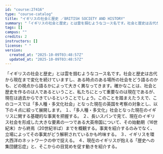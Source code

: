 ```yaml
---
id: "course:27416"
type: "course-catalog"
title: "イギリスの社会と歴史 ／BRITISH SOCIETY AND HISTORY"
summary: "「イギリスの社会と歴史」とは雲を掴むようなコース名です。社会と歴史は古代から現在まで変化を続けていますし、ある時点のある場所の社会をどう語るのかも、どの視点から語るかによって大きく異なってきます。確かなことは、社会と歴史を作るのは人であると…"
tags: []
campus: ""
credits: 2
instructors: []
license: " "
version:
  created_at: "2025-10-09T03:48:57Z"
  updated_at: "2025-10-09T03:48:57Z"
---
```


「イギリスの社会と歴史」とは雲を掴むようなコース名です。社会と歴史は古代から現在まで変化を続けていますし、ある時点のある場所の社会をどう語るのかも、どの視点から語るかによって大きく異なってきます。確かなことは、社会と歴史を作るのは人であるということ、私たちにとって重要なのは現在であるが、現在は過去からできているということでしょう。このことを踏まえたうえで、このコースでは「多人種・多文化社会」となった現在の英国を考察の対象とし、以下の４点に絞って展開します。 １、「多人種・多文化」社会となった現在のイギリスに関する基礎的な事実を把握する。 ２、長いスパンで見て、現在のイギリス社会を形成した大きな要素の一つである大英帝国について、その始動期（16世紀末）から終焉（20世紀半ば）までを概観する。事実を紹介するのみでなく、立場によってその事実がどう解釈されているかも吟味する。 ３、イギリスを環大西洋のネットワークの中で捉える。 ４、現在のイギリスが抱える「歴史への集団健忘症」と、そこからの目覚めを促す動きを紹介する。
